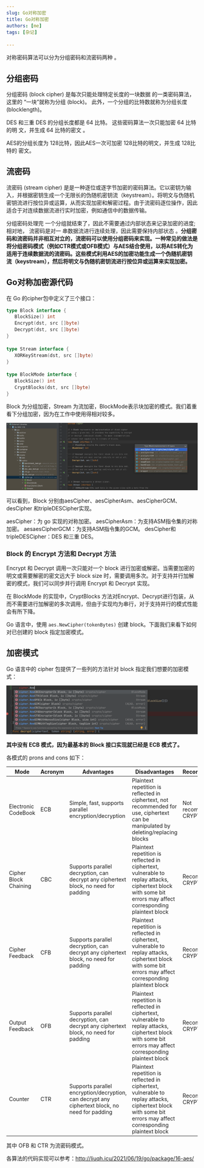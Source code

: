 ```yaml
---
slug: Go对称加密
title: Go对称加密
authors: [me]
tags: [杂记]

---
```


对称密码算法可以分为分组密码和流密码两种 。

<!--truncate-->

## 分组密码

分组密码 (block cipher) 是每次只能处理特定长度的一块数据 的一类密码算法，这里的 “一块”就称为分组 (block)。 此外，一个分组的比特数就称为分组长度 (blocklength)。

 DES 和三重 DES 的分组长度都是 64 比特。 这些密码算法一次只能加密 64 比特的明 文，并生成 64 比特的密文 。

AES的分组长度为 128比特，因此AES一次可加密 128比特的明文，并生成 128比特的 密文。

## 流密码

流密码 (stream cipher) 是是一种逐位或逐字节加密的密码算法。它以密钥为输入，并根据密钥生成一个无限长的伪随机密钥流（keystream）。将明文与伪随机密钥流进行按位异或运算，从而实现加密和解密过程。由于流密码逐位操作，因此适合于对连续数据流进行实时加密，例如通信中的数据传输。

分组密码处理完 一个分组就结束了，因此不需要通过内部状态来记录加密的进度;相对地， 流密码是对一 串数据流进行连续处理，因此需要保持内部状态 。**分组密码和流密码并非相互对立的，流密码可以使用分组密码来实现。一种常见的做法是将分组密码模式（例如CTR模式或OFB模式）与AES结合使用，以将AES转化为适用于连续数据流的流密码。这些模式利用AES的加密功能生成一个伪随机密钥流（keystream），然后将明文与伪随机密钥流进行按位异或运算来实现加密。**

## Go对称加密源代码

在 Go 的cipher包中定义了三个接口：

```go
type Block interface {
   BlockSize() int
   Encrypt(dst, src []byte)
   Decrypt(dst, src []byte)
}

type Stream interface {
   XORKeyStream(dst, src []byte)
}

type BlockMode interface {
   BlockSize() int
   CryptBlocks(dst, src []byte)
}
```

Block 为分组加密，Stream 为流加密，BlockMode表示块加密的模式。我们着重看下分组加密，因为在工作中使用得相对较多。

![image-20230711124809449](assets/image-20230711124809449.png)

可以看到，Block 分别由aesCipher、aesCipherAsm、aesCipherGCM、desCipher 和tripleDESCipher实现。

aesCipher：为 go 实现的对称加密。
aesCipherAsm：为支持ASM指令集的对称加密。
aesaesCipherGCM：为支持ASM指令集的GCM。
desCipher和tripleDESCipher：DES 和三重 DES。

### Block 的 Encrypt 方法和 Decrypt 方法

Encrypt 和 Decrypt 调用一次只能对一个 block 进行加密或解密。当需要加密的明文或需要解密的密文远大于 block size 时，需要调用多次。对于支持并行加解密的模式，我们可以同步并行调用 Encrypt 和 Decrypt 实现。

在 BlockMode 的实现中，CryptBlocks 方法对Encrypt、Decrypt进行包装，从而不需要进行加解密的多次调用，但由于实现均为串行，对于支持并行的模式性能会有所下降。

Go 语言中，使用 `aes.NewCipher(tokenBytes)` 创建 block。下面我们来看下如何对已创建的 block 指定加密模式。

## 加密模式

Go 语言中的 cipher 包提供了一些列的方法针对 block 指定我们想要的加密模式：

![image-20230711162420959](assets/image-20230711162420959.png)

**其中没有 ECB 模式，因为最基本的 Block 接口实现就已经是 ECB 模式了。**

各模式的 prons and cons 如下：

| Mode                  | Acronym | Advantages                                                   | Disadvantages                                                | Recommendation              |
| --------------------- | ------- | ------------------------------------------------------------ | ------------------------------------------------------------ | --------------------------- |
| Electronic CodeBook   | ECB     | Simple, fast, supports parallel encryption/decryption        | Plaintext repetition is reflected in ciphertext, not recommended for use, ciphertext can be manipulated by deleting/replacing blocks | Not recommended by CRYPTREC |
| Cipher Block Chaining | CBC     | Supports parallel decryption, can decrypt any ciphertext block, no need for padding | Plaintext repetition is reflected in ciphertext, vulnerable to replay attacks, ciphertext block with some bit errors may affect corresponding plaintext block | Recommended by CRYPTREC     |
| Cipher Feedback       | CFB     | Supports parallel decryption, can decrypt any ciphertext block, no need for padding | Plaintext repetition is reflected in ciphertext, vulnerable to replay attacks, ciphertext block with some bit errors may affect corresponding plaintext block | Recommended by CRYPTREC     |
| Output Feedback       | OFB     | Supports parallel decryption, can decrypt any ciphertext block, no need for padding | Plaintext repetition is reflected in ciphertext, vulnerable to replay attacks, ciphertext block with some bit errors may affect corresponding plaintext block | Recommended by CRYPTREC     |
| Counter               | CTR     | Supports parallel encryption/decryption, can decrypt any ciphertext block, no need for padding | Plaintext repetition is reflected in ciphertext, vulnerable to replay attacks, ciphertext block with some bit errors may affect corresponding plaintext block | Recommended by CRYPTREC     |

其中 OFB 和 CTR 为流密码模式。

各算法的代码实现可以参考：http://liuqh.icu/2021/06/19/go/package/16-aes/
